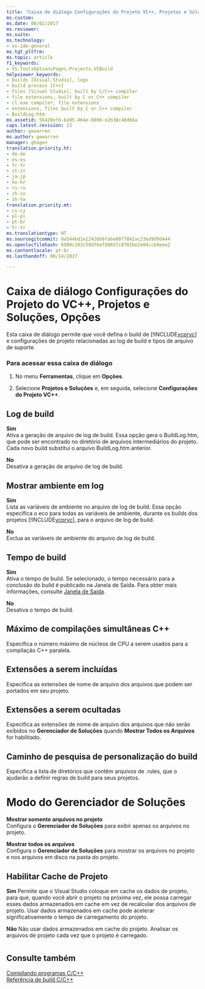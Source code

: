 ```yaml
---
title: "Caixa de diálogo Configurações do Projeto VC++, Projetos e Soluções, Opções | Microsoft Docs"
ms.custom: 
ms.date: 08/02/2017
ms.reviewer: 
ms.suite: 
ms.technology:
- vs-ide-general
ms.tgt_pltfrm: 
ms.topic: article
f1_keywords:
- VS.ToolsOptionsPages.Projects.VCBuild
helpviewer_keywords:
- builds [Visual Studio], logs
- build process [C++]
- files [Visual Studio], built by C/C++ compiler
- file extensions, built by C or C++ compiler
- cl.exe compiler, file extensions
- extensions, files built by C or C++ compiler
- BuildLog.htm
ms.assetid: 56420efd-6a95-464e-b890-e2b38c48d66a
caps.latest.revision: 15
author: gewarren
ms.author: gewarren
manager: ghogen
translation.priority.ht:
- de-de
- es-es
- fr-fr
- it-it
- ja-jp
- ko-kr
- ru-ru
- zh-cn
- zh-tw
translation.priority.mt:
- cs-cz
- pl-pl
- pt-br
- tr-tr
ms.translationtype: HT
ms.sourcegitcommit: 8a544bd1e1242bb6fabe00f7842ac33ed9d9d444
ms.openlocfilehash: 6980c103c58df6ef88837c8701be2e04ccb0eee2
ms.contentlocale: pt-br
ms.lasthandoff: 08/14/2017

---
```

# <a name="vc-project-settings-projects-and-solutions-options-dialog-box"></a>Caixa de diálogo Configurações do Projeto do VC++, Projetos e Soluções, Opções
Esta caixa de diálogo permite que você defina o build de [!INCLUDE[vcprvc](../../code-quality/includes/vcprvc_md.md)] e configurações de projeto relacionadas ao log de build e tipos de arquivo de suporte.  
  
### <a name="to-access-this-dialog-box"></a>Para acessar essa caixa de diálogo  
  
1.  No menu **Ferramentas**, clique em **Opções**.  
  
2.  Selecione **Projetos e Soluções** e, em seguida, selecione **Configurações do Projeto VC++**.  
  
 
## <a name="build-logging"></a>Log de build  
 **Sim**  
  Ativa a geração de arquivo de log de build. Essa opção gera o BuildLog.htm, que pode ser encontrado no diretório de arquivos intermediários do projeto. Cada novo build substitui o arquivo BuildLog.htm anterior.  
  
 **No**  
  Desativa a geração de arquivo de log de build.  

## <a name="show-environment-in-log"></a>Mostrar ambiente em log  
 **Sim**  
 Lista as variáveis de ambiente no arquivo de log de build. Essa opção específica o eco para todas as variáveis de ambiente, durante os builds dos projetos [!INCLUDE[vcprvc](../../code-quality/includes/vcprvc_md.md)], para o arquivo de log de build.  
  
 **No**  
 Exclua as variáveis de ambiente do arquivo de log de build.  

## <a name="build-timing"></a>Tempo de build  
 **Sim**  
  Ativa o tempo de build. Se selecionado, o tempo necessário para a conclusão do build é publicado na Janela de Saída. Para obter mais informações, consulte [Janela de Saída](../../ide/reference/output-window.md).  
  
 **No**  
 Desativa o tempo de build.  
   
## <a name="maximum-concurrent-c-compilations"></a>Máximo de compilações simultâneas C++  
  Especifica o número máximo de núcleos de CPU a serem usados para a compilação C++ paralela.  
  
## <a name="extensions-to-include"></a>Extensões a serem incluídas  
  Especifica as extensões de nome de arquivo dos arquivos que podem ser portados em seu projeto.  

## <a name="extensions-to-hide"></a>Extensões a serem ocultadas  
  Especifica as extensões de nome de arquivo dos arquivos que não serão exibidos no **Gerenciador de Soluções** quando **Mostrar Todos os Arquivos** for habilitado.  

 ## <a name="build-customization-search-path"></a>Caminho de pesquisa de personalização do build  
  Especifica a lista de diretórios que contêm arquivos de .rules, que o ajudarão a definir regras de build para seus projetos.  

# <a name="solution-explorer-mode"></a>Modo do Gerenciador de Soluções  
 **Mostrar somente arquivos no projeto**  
  Configura o **Gerenciador de Soluções** para exibir apenas os arquivos no projeto.  
  
 **Mostrar todos os arquivos**  
  Configura o **Gerenciador de Soluções** para mostrar os arquivos no projeto e nos arquivos em disco na pasta do projeto.  


## <a name="enable-project-caching"></a>Habilitar Cache de Projeto
**Sim** Permite que o Visual Studio coloque em cache os dados de projeto, para que, quando você abrir o projeto na próxima vez, ele possa carregar esses dados armazenados em cache em vez de recalcular dos arquivos de projeto. Usar dados armazenados em cache pode acelerar significativamente o tempo de carregamento do projeto.   

**Não** Não usar dados armazenados em cache do projeto. Analisar os arquivos de projeto cada vez que o projeto é carregado.


  

  
#
## <a name="see-also"></a>Consulte também  
 [Compilando programas C/C++](/cpp/build/building-c-cpp-programs)   
 [Referência de build C/C++](/cpp/build/reference/c-cpp-building-reference)
